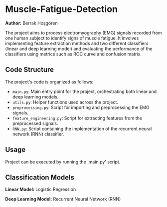 # Muscle-Fatigue-Detection

**Author:** Berrak Hoşgören

The project aims to process electromyography (EMG) signals recorded from one human subject to identify signs of muscle fatigue. It involves implementing feature extraction methods and two different classifiers (linear and deep learning model) and evaluating the performance of the classifiers using metrics such as ROC curve and confusion matrix.

## Code Structure

The project's code is organized as follows:

- `main.py`: Main entry point for the project, orchestrating both linear and deep learning models.
- `utils.py`: Helper functions used across the project.
- `preprocessing.py`: Script for importing and preprocessing the EMG signals.
- `feature_engineering.py`: Script for extracting features from the preprocessed signals.
- `RNN.py`: Script containing the implementation of the recurrent neural network (RNN) classifier.

## Usage

Project can be executed by running the 'main.py' script.

## Classification Models

**Linear Model:**
Logistic Regression

**Deep Learning Model:**
Recurrent Neural Network (RNN)


